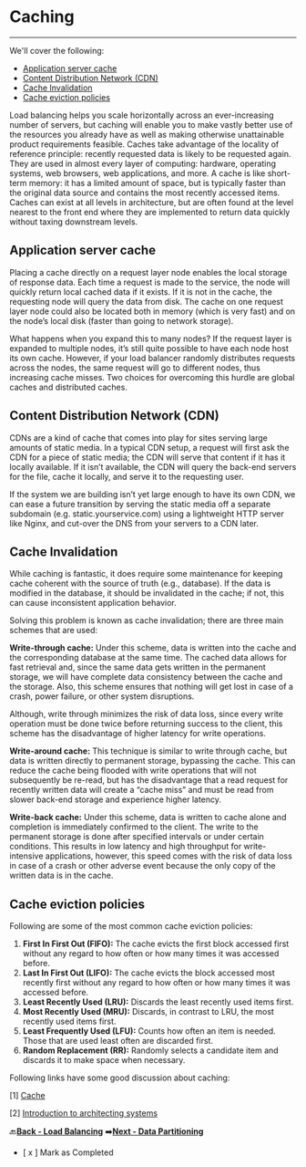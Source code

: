 # Caching
-------------------------------------------------

We'll cover the following:
* [Application server cache](#application-server-cache)
* [Content Distribution Network (CDN)](#content-distribution-network-cdn)
* [Cache Invalidation](#cache-invalidation)
* [Cache eviction policies](#cache-eviction-policies)

Load balancing helps you scale horizontally across an ever-increasing number of servers, but caching will 
enable you to make vastly better use of the resources you already have as well as making otherwise 
unattainable product requirements feasible. Caches take advantage of the locality of reference principle: 
recently requested data is likely to be requested again. They are used in almost every layer of computing: 
hardware, operating systems, web browsers, web applications, and more. A cache is like short-term memory: 
it has a limited amount of space, but is typically faster than the original data source and contains the most 
recently accessed items. Caches can exist at all levels in architecture, but are often found at the level nearest 
to the front end where they are implemented to return data quickly without taxing downstream levels.

## Application server cache

Placing a cache directly on a request layer node enables the local storage of response data. Each time a 
request is made to the service, the node will quickly return local cached data if it exists. If it is not in the 
cache, the requesting node will query the data from disk. The cache on one request layer node could also be 
located both in memory (which is very fast) and on the node’s local disk (faster than going to network 
storage).

What happens when you expand this to many nodes? If the request layer is expanded to multiple nodes, it’s 
still quite possible to have each node host its own cache. However, if your load balancer randomly distributes 
requests across the nodes, the same request will go to different nodes, thus increasing cache misses. Two 
choices for overcoming this hurdle are global caches and distributed caches.

## Content Distribution Network (CDN)

CDNs are a kind of cache that comes into play for sites serving large amounts of static media. In a typical CDN 
setup, a request will first ask the CDN for a piece of static media; the CDN will serve that content if it has it 
locally available. If it isn’t available, the CDN will query the back-end servers for the file, cache it locally, and 
serve it to the requesting user.

If the system we are building isn’t yet large enough to have its own CDN, we can ease a future transition by 
serving the static media off a separate subdomain (e.g. static.yourservice.com) using a lightweight HTTP 
server like Nginx, and cut-over the DNS from your servers to a CDN later.

## Cache Invalidation

While caching is fantastic, it does require some maintenance for keeping cache coherent with the source of 
truth (e.g., database). If the data is modified in the database, it should be invalidated in the cache; if not, this 
can cause inconsistent application behavior.

Solving this problem is known as cache invalidation; there are three main schemes that are used:

**Write-through cache:** Under this scheme, data is written into the cache and the corresponding database at 
the same time. The cached data allows for fast retrieval and, since the same data gets written in the 
permanent storage, we will have complete data consistency between the cache and the storage. Also, this 
scheme ensures that nothing will get lost in case of a crash, power failure, or other system disruptions.

Although, write through minimizes the risk of data loss, since every write operation must be done twice 
before returning success to the client, this scheme has the disadvantage of higher latency for write 
operations.

**Write-around cache:** This technique is similar to write through cache, but data is written directly to 
permanent storage, bypassing the cache. This can reduce the cache being flooded with write operations that
will not subsequently be re-read, but has the disadvantage that a read request for recently written data will 
create a “cache miss” and must be read from slower back-end storage and experience higher latency.

**Write-back cache:** Under this scheme, data is written to cache alone and completion is immediately 
confirmed to the client. The write to the permanent storage is done after specified intervals or under certain 
conditions. This results in low latency and high throughput for write-intensive applications, however, this 
speed comes with the risk of data loss in case of a crash or other adverse event because the only copy of 
the written data is in the cache.

## Cache eviction policies

Following are some of the most common cache eviction policies:

1.  **First In First Out (FIFO):** The cache evicts the first block accessed first without any regard to how often or 
    how many times it was accessed before.
1.  **Last In First Out (LIFO):** The cache evicts the block accessed most recently first without any regard to 
    how often or how many times it was accessed before.
1.  **Least Recently Used (LRU):** Discards the least recently used items first.
1.  **Most Recently Used (MRU):** Discards, in contrast to LRU, the most recently used items first.
1.  **Least Frequently Used (LFU):** Counts how often an item is needed. Those that are 
    used least often are discarded first.
1.  **Random Replacement (RR):** Randomly selects a candidate item and discards it to make space when 
    necessary.

Following links have some good discussion about caching:

[1] [Cache](https://en.wikipedia.org/wiki/Cache_(computing))

[2] [Introduction to architecting systems](https://lethain.com/introduction-to-architecting-systems-for-scale/)

:back:[**Back - Load Balancing**](../002_Load_Balancing/README.md)
:arrow_right:[**Next - Data Partitioning**](../003_Data_Partitioning/README.md)

- [ x ] Mark as Completed
